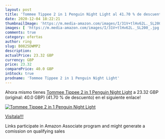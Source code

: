 ```yaml
---
layout: post
title: 'Tommee Tippee 2 in 1 Penguin Night Light al 41.70 % de descuento'
date: 2020-12-04 18:22:21
thumbnailImage: 'https://m.media-amazon.com/images/I/31V+tlHv62L._SL200_.jpg'
images: [ 'https://m.media-amazon.com/images/I/31V+tlHv62L._SL200_.jpg' ]
comments: true
category: ofertas
author: ring
slug: B0825DWMP2
description:
actualPrice: 23.32 GBP
currency: GBP
price: 23.32
comparePrice: 40.0 GBP
inStock: true
prodname: 'Tommee Tippee 2 in 1 Penguin Night Light'
---
```


Ahora mismo tienes [Tommee Tippee 2 in 1 Penguin Night Light](https://www.amazon.co.uk/dp/B0825DWMP2/?tag=tolees0a-21) a 23.32 GBP (original: 40.0 GBP) (41.70 %  de descuento) en el siguiente enlace!

[![Tommee Tippee 2 in 1 Penguin Night Light](https://m.media-amazon.com/images/I/31V+tlHv62L._SL200_.jpg)](https://www.amazon.co.uk/dp/B0825DWMP2/?tag=tolees0a-21)

[Visítala!!!](https://www.amazon.co.uk/dp/B0825DWMP2/?tag=tolees0a-21)

Links participate in Amazon Associate program and might generate a comission on qualifying sales
